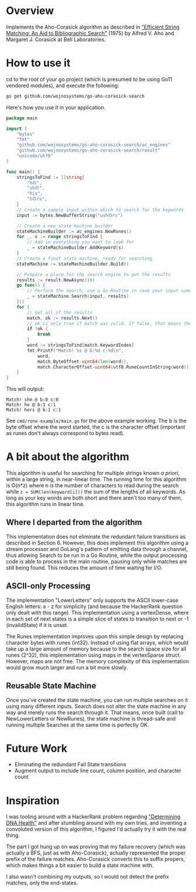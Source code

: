# Overview

Implements the Aho-Corasick algorithm as described in ["Efficient String Matching: An Aid to Bibliographic Search"](https://cr.yp.to/bib/1975/aho.pdf) (1975) by Alfred V. Aho and Margaret J. Corasick at Bell Laboratories.

# How to use it

cd to the root of your go project (which is presumed to be using Go11 vendored modules), and execute the following:

```bash
go get github.com/wojnosystems/go-aho-corasick-search
```

Here's how you use it in your application.

```go
package main

import (
	"bytes"
	"fmt"
	"github.com/wojnosystems/go-aho-corasick-search/ac_engines"
	"github.com/wojnosystems/go-aho-corasick-search/result"
	"unicode/utf8"
)

func main() {
	stringsToFind := []string{
		"hの",
		"shの",
		"his",
		"hのrs",
	}
	// Create a sample input within which to search for the keywords
	input := bytes.NewBufferString("ushのrs")

	// Create a new state machine builder
	stateMachineBuilder := ac_engines.NewRunes()
	for _, s := range stringsToFind {
		// Add in everything you want to look for
		_ = stateMachineBuilder.AddKeyword(s)
	}
	// Create a final state machine, ready for searching
	stateMachine := stateMachineBuilder.Build()

	// Prepare a place for the search engine to put the results
	results := result.NewAsync(10)
	go func() {
		// Perform the search, use a Go-Routine in case your input comes from a buffered source, like a file or socket
		_ = stateMachine.Search(input, results)
	}()
	for {
		// Get all of the results
		match, ok := results.Next()
		// ok is only true if match was valid. If false, that means there are no more matches
		if !ok {
			break
		}
		word := stringsToFind[match.KeywordIndex]
		fmt.Printf("Match! %s @ b:%d c:%d\n",
			word,
			match.ByteOffset-uint64(len(word)),
			match.CharacterOffset-uint64(utf8.RuneCountInString(word)))
	}
}
```

This will output:

```
Match! she @ b:0 c:0
Match! he @ b:1 c:1
Match! hers @ b:1 c:1
```

See `cmd/rune-example/main.go` for the above example working. The b is the byte offset where the word started, the c is the character offset (important as runes don't always correspond to bytes read).

# A bit about the algorithm

This algorithm is useful for searching for multiple strings known _a priori_, within a large string, in near-linear time. The running time for this algorithm is O(n*z) where n is the number of characters to read during the search while `z = SUM(len(keyword[i]))` the sum of the lengths of all keywords. As long as your key words are both short and there aren't too many of them, this algorithm runs in linear time.

## Where I departed from the algorithm

This implementation does not eliminate the redundant failure transitions as described in Section 6. However, this does implement this algorithm using a stream processor and GoLang's pattern of emitting data through a channel, thus allowing Search to be run in a Go Routine, while the output processing code is able to process in the main routine, pausing only while matches are still being found. This reduces the amount of time waiting for I/O.

## ASCII-only Processing

The implementation "LowerLetters" only supports the ASCII lower-case English letters: a - z for simplicity (and because the HackerRank question only dealt with this range). This implementation using a vertexDense, where in each set of next states is a simple slice of states to transition to next or -1 (invalidState) if it is unset.

The Runes implementation improves upon this simple design by replacing character bytes with runes (int32). Instead of using flat arrays, which would take up a large amount of memory because to the search space size for all runes (2^32), this implementation using maps in the vertexSparse struct. However, maps are not free. The memory complexity of this implementation would grow much larger and run a bit more slowly.

## Reusable State Machine

Once you've created the state machine, you can run multiple searches on it using many different inputs. Search does not alter the state machine in any way and merely runs the search through it. That means, once built (call to NewLowerLetters or NewRunes), the state machine is thread-safe and running multiple Searches at the same time is perfectly OK.

# Future Work

 * Eliminating the redundant Fail State transitions
 * Augment output to include line count, column position, and character count

# Inspiration

I was tooling around with a HackerRank problem regarding ["Determining DNA Health"](https://www.hackerrank.com/challenges/determining-dna-health/problem) and after stumbling around with my own tries, and inventing a convoluted version of this algorithm, I figured I'd actually try it with the real thing.

The part I got hung up on was proving that my failure recovery (which was actually a BFS, just as with Aho-Corasick), actually represented the proper prefix of the failure matches. Aho-Corasick converts this to suffix propers, which makes things a bit easier to build a state machine with.

I also wasn't combining my outputs, so I would not detect the prefix matches, only the end-states.
